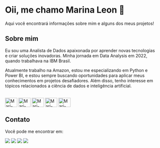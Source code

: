 # Oii, me chamo Marina Leon 👋

Aqui você encontrará informações sobre mim e alguns dos meus projetos!

## Sobre mim

Eu sou uma Analista de Dados apaixonada por aprender novas tecnologias e criar soluções inovadoras. Minha jornada em Data Analysis em 2022, quando trabalhava na IBM Brasil.

Atualmente trabalho na Amazon, estou me especializando em Python e Power BI, e estou sempre buscando oportunidades para aplicar meus conhecimentos em projetos desafiadores. Além disso, tenho interesse em tópicos relacionados a ciência de dados e inteligência artificial.

<div style="display: inline_block"><br>
  <img align="center" alt="Mari-SQL" height="30" width="40" src="https://img.icons8.com/?size=100&id=hKw7Mn8TNTuz&format=png&color=000000">
  <img align="center" alt="Mari-PowerBi" height="30" width="40" src="https://img.icons8.com/?size=100&id=70667&format=png&color=000000">
  <img align="center" alt="Mari-Python" height="30" width="40" src="https://img.icons8.com/?size=100&id=121464&format=png&color=000000">
  <img align="center" alt="Mari-QuickSight" height="30" width="40" src="https://img.icons8.com/?size=100&id=QxmAaEi7H05k&format=png&color=000000">
  <img align="center" alt="Mari-IBMCognos" height="30" width="40" src="https://img.icons8.com/?size=100&id=31754&format=png&color=000000">
 </div>
  
  ## Contato

Você pode me encontrar em:
 
<div> 
  <a href="https://instagram.com/marinnaleon" target="_blank"><img src="https://img.shields.io/badge/-Instagram-%23E4405F?style=for-the-badge&logo=instagram&logoColor=white" target="_blank"></a>
  <a href="[https://discord.gg/wagxzStdcR](https://discord.gg/DPNHwpen)" target="_blank"><img src="https://img.shields.io/badge/Discord-7289DA?style=for-the-badge&logo=discord&logoColor=white" target="_blank"></a> 
 	<a href = "mailto:marimonique2001@gmail.com"><img src="https://img.shields.io/badge/-Gmail-%23333?style=for-the-badge&logo=gmail&logoColor=white" target="_blank"></a>
  <a href="https://www.linkedin.com/in/marinamleon" target="_blank"><img src="https://img.shields.io/badge/-LinkedIn-%230077B5?style=for-the-badge&logo=linkedin&logoColor=white" target="_blank"></a> 
  
</div>
